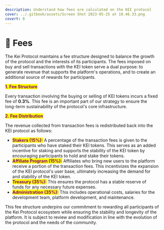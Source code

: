 ```yaml
---
description: Understand how fees are calculated on the KEI protocol
cover: ../.gitbook/assets/Screen Shot 2023-05-25 at 10.46.33.png
coverY: 0
---
```


# 💸 Fees

The Kei Protocol maintains a fee structure designed to balance the growth of the protocol and the interests of its participants. The fees imposed on buy and sell transactions with the KEI token serve a dual purpose: to generate revenue that supports the platform's operations, and to create an additional source of rewards for participants.

<mark style="color:purple;">**1. Fee Structure**</mark>

Every transaction involving the buying or selling of KEI tokens incurs a fixed fee of **0.3%**. This fee is an important part of our strategy to ensure the long-term sustainability of the protocol's core infrastructure.

<mark style="color:purple;">**2. Fee Distribution**</mark>

The revenue collected from transaction fees is redistributed back into the KEI protocol as follows:

* <mark style="color:purple;">**Stakers (15%):**</mark> A percentage of the transaction fees is given to the participants who have staked their KEI tokens. This serves as an added incentive for staking and supports the stability of the KEI token by encouraging participants to hold and stake their tokens.
* <mark style="color:purple;">**Affiliate Program (15%):**</mark> Affiliates who bring new users to the platform receive a portion of the transaction fees. This incentivizes the expansion of the KEI protocol's user base, ultimately increasing the demand for and stability of the KEI token.
* <mark style="color:purple;">**Treasury (35%):**</mark> This ensures the protocol has a stable reserve of funds for any necessary future expenses.
* <mark style="color:purple;">**Administration (35%):**</mark> This includes operational costs, salaries for the development team, platform development, and maintenance.

This fee structure underpins our commitment to rewarding all participants of the Kei Protocol ecosystem while ensuring the stability and longevity of the platform. It is subject to review and modification in line with the evolution of the protocol and the needs of the community.
